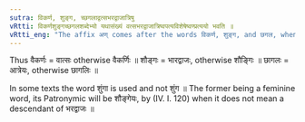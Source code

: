 ```yaml
---
sutra: विकर्ण, शुङ्ग, च्छगलाद्वत्सभरद्वाजात्रिषु
vRtti: विकर्णशुङ्गच्छगलशब्देभ्यो यथासंख्यं वत्सभरद्वाजात्रिष्वपत्यविशेषेष्वण्प्रत्ययो भवति ॥
vRtti_eng: "The affix अण् comes after the words विकर्ण, शुङ्ग, and छगल, when the sense is a descendant of the family of _Vatsa_, _Bharadvaja_ and _Atri_ respectively."
---
```

Thus वैकर्णः = वात्सः otherwise वैकर्णिः ॥ शौङ्गः = भारद्वाजः, otherwise शौङ्गिः ॥ छागलः = आत्रेयः, otherwise छागलिः ॥

In some texts the word शुंगा is used and not शुंग ॥ The former being a feminine word, its Patronymic will be शौङ्गेयः, by (IV. I. 120) when it does not mean a descendant of भरद्वाजः ॥
